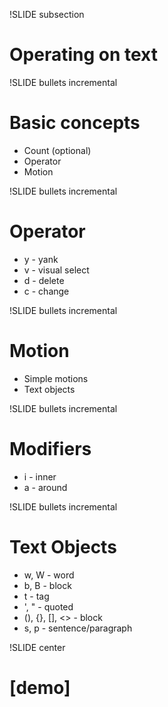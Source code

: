 !SLIDE subsection

# Operating on text #

!SLIDE bullets incremental

# Basic concepts #

* Count (optional)
* Operator
* Motion

!SLIDE bullets incremental

# Operator

* y - yank
* v - visual select
* d - delete
* c - change

!SLIDE bullets incremental

# Motion

* Simple motions
* Text objects

!SLIDE bullets incremental

# Modifiers

* i - inner
* a - around

!SLIDE bullets incremental

# Text Objects

* w, W - word
* b, B - block
* t - tag
* ', " - quoted
* (), {}, [], &lt;&gt; - block
* s, p - sentence/paragraph

!SLIDE center

# [demo] #
